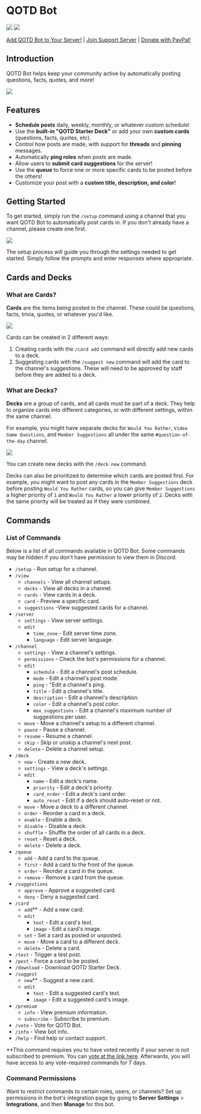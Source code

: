 # QOTD Bot

![](https://top.gg/api/widget/status/713586207119900693.svg?noavatar=true) ![](https://top.gg/api/widget/servers/713586207119900693.svg?noavatar=true)

[Add QOTD Bot to Your Server!](https://discord.com/oauth2/authorize?client_id=713586207119900693&scope=bot%20applications.commands&permissions=326418033664) | [Join Support Server](https://discord.gg/JdeZ5PF) | [Donate with PayPal!](https://www.paypal.com/cgi-bin/webscr?cmd=_donations&business=EW389DYYSS4FC)

## Introduction

QOTD Bot helps keep your community active by automatically posting questions, facts, quotes, and more!

![](https://i.imgur.com/RioP1qK.png)

## Features

-   **Schedule posts** daily, weekly, monthly, or whatever custom schedule!
-   Use the **built-in "QOTD Starter Deck"** or add your own **custom cards** (questions, facts, quotes, etc).
-   Control how posts are made, with support for **threads** and **pinning** messages.
-   Automatically **ping roles** when posts are made.
-   Allow users to **submit card suggestions** for the server!
-   Use the **queue** to force one or more specific cards to be posted before the others!
-   Customize your post with a **custom title, description, and color**!

## Getting Started

To get started, simply run the `/setup` command using a channel that you want QOTD Bot to automatically post cards in. If you don't already have a channel, please create one first.

![](https://i.imgur.com/8kuXTX9.png)

The setup process will guide you through the settings needed to get started. Simply follow the prompts and enter responses where appropriate.

## Cards and Decks

### What are Cards?

**Cards** are the items being posted in the channel. These could be questions, facts, trivia, quotes, or whatever you'd like.

![](https://i.imgur.com/YBxyUeE.png)

Cards can be created in 2 different ways:

1. Creating cards with the `/card add` command will directly add new cards to a deck.
2. Suggesting cards with the `/suggest new` command will add the card to the channel's suggestions. These will need to be approved by staff before they are added to a deck.

### What are Decks?

**Decks** are a group of cards, and all cards must be part of a deck. They help to organize cards into different categories, or with different settings, within the same channel.

For example, you might have separate decks for `Would You Rather`, `Video Game Questions`, and `Member Suggestions` all under the same `#question-of-the-day` channel.

![](https://i.imgur.com/FKwt1Yr.png)

You can create new decks with the `/deck new` command.

Decks can also be prioritized to determine which cards are posted first. For example, you might want to post any cards in the `Member Suggestions` deck before posting `Would You Rather` cards, so you can give `Member Suggestions` a higher priority of `1` and `Would You Rather` a lower priority of `2`. Decks with the same priority will be treated as if they were combined.

## Commands

### List of Commands

Below is a list of all commands available in QOTD Bot. Some commands may be hidden if you don't have permission to view them in Discord.

-   `/setup` - Run setup for a channel.
-   `/view`
    -   `channels` - View all channel setups.
    -   `decks` - View all decks in a channel.
    -   `cards` - View cards in a deck.
    -   `card` - Preview a specific card.
    -   `suggestions` -View suggested cards for a channel.
-   `/server`
    -   `settings` - View server settings.
    -   `edit`
        -   `time_zone` - Edit server time zone.
        -   `language` - Edit server language.
-   `/channel`
    -   `settings` - View a channel's settings.
    -   `permissions` - Check the bot's permissions for a channel.
    -   `edit`
        -   `schedule` - Edit a channel's post schedule.
        -   `mode` - Edit a channel's post mode.
        -   `ping` - "Edit a channel's ping.
        -   `title` - Edit a channel's title.
        -   `description` - Edit a channel's description.
        -   `color` - Edit a channel's post color.
        -   `max_suggestions` - Edit a channel's maximum number of suggestions per user.
    -   `move` - Move a channel's setup to a different channel.
    -   `pause` - Pause a channel.
    -   `resume` - Resume a channel.
    -   `skip` - Skip or unskip a channel's next post.
    -   `delete` - Delete a channel setup.
-   `/deck`
    -   `new` - Create a new deck.
    -   `settings` - View a deck's settings.
    -   `edit`
        -   `name` - Edit a deck's name.
        -   `priority` - Edit a deck's priority.
        -   `card_order` - Edit a deck's card order.
        -   `auto_reset` - Edit if a deck should auto-reset or not.
    -   `move` - Move a deck to a different channel.
    -   `order` - Reorder a card in a deck.
    -   `enable` - Enable a deck.
    -   `disable` - Disable a deck.
    -   `shuffle` - Shuffle the order of all cards in a deck.
    -   `reset` - Reset a deck.
    -   `delete` - Delete a deck.
-   `/queue`
    -   `add` - Add a card to the queue.
    -   `first` - Add a card to the front of the queue.
    -   `order` - Reorder a card in the queue.
    -   `remove` - Remove a card from the queue.
-   `/suggestions`
    -   `approve` - Approve a suggested card.
    -   `deny` - Deny a suggested card.
-   `/card`
    -   `add`\*\* - Add a new card.
    -   `edit`
        -   `text` - Edit a card's text.
        -   `image` - Edit a card's image.
    -   `set` - Set a card as posted or unposted.
    -   `move` - Move a card to a different deck.
    -   `delete` - Delete a card.
-   `/test` - Trigger a test post.
-   `/post` - Force a card to be posted.
-   `/download` - Download QOTD Starter Deck.
-   `/suggest`
    -   `new`\*\* - Suggest a new card.
    -   `edit`
        -   `text` - Edit a suggested card's text.
        -   `image` - Edit a suggested card's image.
-   `/premium`
    -   `info` - View premium information.
    -   `subscribe` - Subscribe to premium.
-   `/vote` - Vote for QOTD Bot.
-   `/info` - View bot info.
-   `/help` - Find help or contact support.

\*\*This command requires you to have voted recently if your server is not subscribed to premium. You can [vote at the link here](https://top.gg/bot/713586207119900693/vote). Afterwards, you will have access to any vote-required commands for 7 days.

### Command Permissions

Want to restrict commands to certain roles, users, or channels? Set up permissions in the bot's integration page by going to **Server Settings** > **Integrations**, and then **Manage** for this bot.
